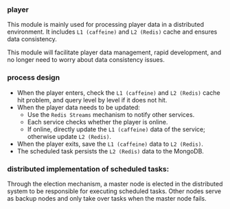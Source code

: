 ### player

This module is mainly used for processing player data in a distributed environment.
It includes `L1 (caffeine)` and `L2 (Redis)` cache and ensures data consistency.

This module will facilitate player data management, rapid development, and no longer need to worry about data consistency issues.

### process design

- When the player enters, check the `L1 (caffeine)` and `L2 (Redis)` cache hit problem, and query level by level if it does not hit.
- When the player data needs to be updated:
   - Use the `Redis Streams` mechanism to notify other services.
   - Each service checks whether the player is online.
   - If online, directly update the `L1 (caffeine)` data of the service; otherwise update `L2 (Redis)`.
- When the player exits, save the `L1 (caffeine)` data to `L2 (Redis)`.
- The scheduled task persists the `L2 (Redis)` data to the MongoDB.

### distributed implementation of scheduled tasks:

Through the election mechanism, a master node is elected in the distributed system to be responsible for executing scheduled tasks. Other nodes serve as backup nodes and only take over tasks when the master node fails.